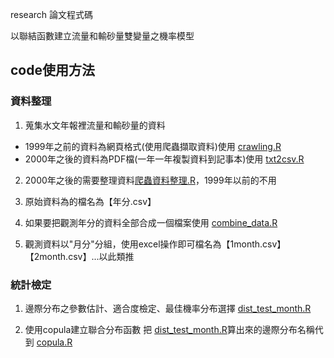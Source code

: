research
論文程式碼

以聯結函數建立流量和輸砂量雙變量之機率模型

## code使用方法

### 資料整理
1. 蒐集水文年報裡流量和輸砂量的資料
  * 1999年之前的資料為網頁格式(使用爬蟲擷取資料)使用 [crawling.R](https://github.com/nhpss921111/research/blob/master/crawling.R)
  * 2000年之後的資料為PDF檔(一年一年複製資料到記事本)使用 [txt2csv.R](https://github.com/nhpss921111/research/blob/master/txt2csv.R)
   
2. 2000年之後的需要整理資料[爬蟲資料整理.R](https://github.com/nhpss921111/research/blob/master/%E7%88%AC%E8%9F%B2%E8%B3%87%E6%96%99%E6%95%B4%E7%90%86.R)，1999年以前的不用 
    
3. 原始資料為的檔名為【年分.csv】

4. 如果要把觀測年分的資料全部合成一個檔案使用 [combine_data.R](https://github.com/nhpss921111/research/blob/master/combine_data.R)
   
5. 觀測資料以"月分"分組，使用excel操作即可檔名為【1month.csv】【2month.csv】...以此類推

### 統計檢定 
1. 邊際分布之參數估計、適合度檢定、最佳機率分布選擇 
   [dist_test_month.R](https://github.com/nhpss921111/research/blob/master/dist_test_month.R)
   
2. 使用copula建立聯合分布函數
   把 [dist_test_month.R](https://github.com/nhpss921111/research/blob/master/dist_test_month.R)算出來的邊際分布名稱代到 [copula.R](https://github.com/nhpss921111/research/blob/master/copula.R)


